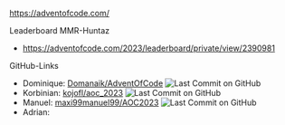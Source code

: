 https://adventofcode.com/

Leaderboard MMR-Huntaz
* https://adventofcode.com/2023/leaderboard/private/view/2390981

GitHub-Links
* Dominique: [Domanaik/AdventOfCode](https://github.com/Domanaik/AdventOfCode) ![Last Commit on GitHub](https://img.shields.io/github/last-commit/Domanaik/AdventOfCode)
* Korbinian: [kojofl/aoc_2023](https://github.com/kojofl/aoc_2023) ![Last Commit on GitHub](https://img.shields.io/github/last-commit/kojofl/aoc_2023)
* Manuel: [maxi99manuel99/AOC2023](https://github.com/maxi99manuel99/AOC2023) ![Last Commit on GitHub](https://img.shields.io/github/last-commit/maxi99manuel99/AOC2023)
* Adrian: